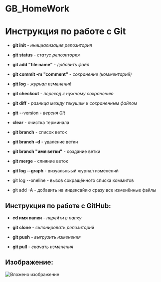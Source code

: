 # GB_HomeWork

# __Инструкция по работе с Git__

* __git init__ - *инициализация репозитория*

* __git status__ - *статус репозитория*

* __git add "file name"__ - *добавить файл*

* __git commit -m "comment"__ - *сохранение (комментарий)*

* __git log__ - *журнал изменений*

* __git checkout__ - *переход к нужному сохранению*

* __git diff__ - *разница между текущим и сохраненным файлом*

* __git__ --version - *версия Git*

* __clear__ - очистка терминала

* __git branch__ - список веток

* __git branch -d__ - удаление ветки

* __git branch "имя ветки"__ - создание ветки

* __git merge__ - слияние веток

* __git log --graph__ - визуальныый журнал изменений

* git log --oneline - вызов сокращённого списка коммитов

* git add -A - добавить на индексайию сразу все изменённые файлы


## **Инструкция по работе с GitHub:**

* __cd имя папки__ - *перейти в папку*

* __git clone__ - *склонировать репозиторий*

* __git push__ - *выгрузить изменения*

* __git pull__ - *скачать изменения*

## __Изображение:__
![Вложено изображение](comments.jpg)
